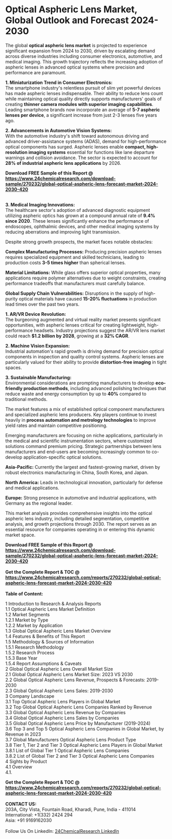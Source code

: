 <h1>Optical Aspheric Lens Market, Global Outlook and Forecast 2024-2030</h1><p>The global <strong>optical aspheric lens market</strong> is projected to experience significant expansion from 2024 to 2030, driven by escalating demand across diverse industries including consumer electronics, automotive, and medical imaging. This growth trajectory reflects the increasing adoption of aspheric lenses in advanced optical systems where precision and performance are paramount.</p><p><strong>1. Miniaturization Trend in Consumer Electronics:</strong><br>
The smartphone industry's relentless pursuit of slim yet powerful devices has made aspheric lenses indispensable. Their ability to reduce lens count while maintaining optical quality directly supports manufacturers' goals of creating <strong>thinner camera modules with superior imaging capabilities</strong>. Leading smartphone brands now incorporate an average of <strong>5-7 aspheric lenses per device</strong>, a significant increase from just 2-3 lenses five years ago.</p><p><strong>2. Advancements in Automotive Vision Systems:</strong><br>
With the automotive industry's shift toward autonomous driving and advanced driver-assistance systems (ADAS), demand for high-performance optical components has surged. Aspheric lenses enable <strong>compact, high-resolution imaging systems</strong> essential for functions like lane departure warnings and collision avoidance. The sector is expected to account for <strong>28% of industrial aspheric lens applications</strong> by 2026.</p><div><b>Download FREE Sample of this Report @ 
            <a href="https://www.24chemicalresearch.com/download-sample/270232/global-optical-aspheric-lens-forecast-market-2024-2030-420">
            https://www.24chemicalresearch.com/download-sample/270232/global-optical-aspheric-lens-forecast-market-2024-2030-420</a></b></div><br><p><strong>3. Medical Imaging Innovations:</strong><br>
The healthcare sector's adoption of advanced diagnostic equipment utilizing aspheric optics has grown at a compound annual rate of <strong>9.4% since 2020</strong>. These lenses significantly enhance the performance of endoscopes, ophthalmic devices, and other medical imaging systems by reducing aberrations and improving light transmission.</p><p>Despite strong growth prospects, the market faces notable obstacles:</p><p><strong>Complex Manufacturing Processes:</strong> Producing precision aspheric lenses requires specialized equipment and skilled technicians, leading to production costs <strong>3-5 times higher</strong> than spherical lenses.</p><p><strong>Material Limitations:</strong> While glass offers superior optical properties, many applications require polymer alternatives due to weight constraints, creating performance tradeoffs that manufacturers must carefully balance.</p><p><strong>Global Supply Chain Vulnerabilities:</strong> Disruptions in the supply of high-purity optical materials have caused <strong>15-20% fluctuations</strong> in production lead times over the past two years.</p><p><strong>1. AR/VR Device Revolution:</strong><br>
The burgeoning augmented and virtual reality market presents significant opportunities, with aspheric lenses critical for creating lightweight, high-performance headsets. Industry projections suggest the AR/VR lens market could reach <strong>$1.2 billion by 2028</strong>, growing at a <strong>32% CAGR</strong>.</p><p><strong>2. Machine Vision Expansion:</strong><br>
Industrial automation's rapid growth is driving demand for precision optical components in inspection and quality control systems. Aspheric lenses are particularly valued for their ability to provide <strong>distortion-free imaging</strong> in tight spaces.</p><p><strong>3. Sustainable Manufacturing:</strong><br>
Environmental considerations are prompting manufacturers to develop <strong>eco-friendly production methods</strong>, including advanced polishing techniques that reduce waste and energy consumption by up to <strong>40%</strong> compared to traditional methods.</p><p>The market features a mix of established optical component manufacturers and specialized aspheric lens producers. Key players continue to invest heavily in <strong>process automation and metrology technologies</strong> to improve yield rates and maintain competitive positioning.</p><p>Emerging manufacturers are focusing on niche applications, particularly in the medical and scientific instrumentation sectors, where customized solutions command premium pricing. Strategic partnerships between lens manufacturers and end-users are becoming increasingly common to co-develop application-specific optical solutions.</p><p><strong>Asia-Pacific:</strong> Currently the largest and fastest-growing market, driven by robust electronics manufacturing in China, South Korea, and Japan.</p><p><strong>North America:</strong> Leads in technological innovation, particularly for defense and medical applications.</p><p><strong>Europe:</strong> Strong presence in automotive and industrial applications, with Germany as the regional leader.</p><p>This market analysis provides comprehensive insights into the optical aspheric lens industry, including detailed segmentation, competitive analysis, and growth projections through 2030. The report serves as an essential resource for companies operating in or entering this dynamic market space.</p><div><b>Download FREE Sample of this Report @ 
            <a href="https://www.24chemicalresearch.com/download-sample/270232/global-optical-aspheric-lens-forecast-market-2024-2030-420">
            https://www.24chemicalresearch.com/download-sample/270232/global-optical-aspheric-lens-forecast-market-2024-2030-420</a></b></div><br><div><b>Get the Complete Report & TOC @ 
            <a href="https://www.24chemicalresearch.com/reports/270232/global-optical-aspheric-lens-forecast-market-2024-2030-420">
            https://www.24chemicalresearch.com/reports/270232/global-optical-aspheric-lens-forecast-market-2024-2030-420</a></b></div><br>
            <b>Table of Content:</b><p>1 Introduction to Research & Analysis Reports<br />
    1.1 Optical Aspheric Lens Market Definition<br />
    1.2 Market Segments<br />
        1.2.1 Market by Type<br />
        1.2.2 Market by Application<br />
    1.3 Global Optical Aspheric Lens Market Overview<br />
    1.4 Features & Benefits of This Report<br />
    1.5 Methodology & Sources of Information<br />
        1.5.1 Research Methodology<br />
        1.5.2 Research Process<br />
        1.5.3 Base Year<br />
        1.5.4 Report Assumptions & Caveats<br />
2 Global Optical Aspheric Lens Overall Market Size<br />
    2.1 Global Optical Aspheric Lens Market Size: 2023 VS 2030<br />
    2.2 Global Optical Aspheric Lens Revenue, Prospects & Forecasts: 2019-2030<br />
    2.3 Global Optical Aspheric Lens Sales: 2019-2030<br />
3 Company Landscape<br />
    3.1 Top Optical Aspheric Lens Players in Global Market<br />
    3.2 Top Global Optical Aspheric Lens Companies Ranked by Revenue<br />
    3.3 Global Optical Aspheric Lens Revenue by Companies<br />
    3.4 Global Optical Aspheric Lens Sales by Companies<br />
    3.5 Global Optical Aspheric Lens Price by Manufacturer (2019-2024)<br />
    3.6 Top 3 and Top 5 Optical Aspheric Lens Companies in Global Market, by Revenue in 2023<br />
    3.7 Global Manufacturers Optical Aspheric Lens Product Type<br />
    3.8 Tier 1, Tier 2 and Tier 3 Optical Aspheric Lens Players in Global Market<br />
        3.8.1 List of Global Tier 1 Optical Aspheric Lens Companies<br />
        3.8.2 List of Global Tier 2 and Tier 3 Optical Aspheric Lens Companies<br />
4 Sights by Product<br />
    4.1 Overview<br />
        4.1.</p><div><b>Get the Complete Report & TOC @ 
            <a href="https://www.24chemicalresearch.com/reports/270232/global-optical-aspheric-lens-forecast-market-2024-2030-420">
            https://www.24chemicalresearch.com/reports/270232/global-optical-aspheric-lens-forecast-market-2024-2030-420</a></b></div><br><b>CONTACT US:</b><br>
            203A, City Vista, Fountain Road, Kharadi, Pune, India - 411014<br>
            International: +1(332) 2424 294<br>
            Asia: +91 9169162030 <br><br>
            Follow Us On LinkedIn: <a href="https://www.linkedin.com/company/24chemicalresearch/">24ChemicalResearch LinkedIn</a>